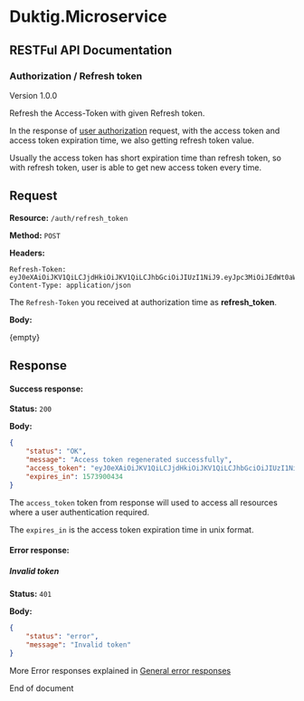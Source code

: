 # Duktig.Microservice
## RESTFul API Documentation

### Authorization / Refresh token

Version 1.0.0

Refresh the Access-Token with given Refresh token. 

In the response of [user authorization](authorize.md) request, with the access token and access token expiration time, we also getting refresh token value. 

Usually the access token has short expiration time than refresh token, so with refresh token, user is able to get new access token every time.    

Request
---

**Resource:** `/auth/refresh_token`

**Method:** `POST`

**Headers:**

```
Refresh-Token: eyJ0eXAiOiJKV1QiLCJjdHkiOiJKV1QiLCJhbGciOiJIUzI1NiJ9.eyJpc3MiOiJEdWt0aWcuaW8uaXNzIiwiYXVkIjoiRHVrdGlnLmlvLmdlbmVyYWwuYXVkIiwic3ViIjoiRHVrdGlnLmlvLmdlbmVyYWwuc3ViIiwianRpIjoiRHVrdGlnLmlvLmdlbmVyYWwuanRpIiwibmJmIjoxNTczODE0MDM0LCJpYXQiOjE1NzM4MTQwMzQsImV4cCI6MTU3MzkwMDQzNCwiYWNjb3VudCI6eyJ1c2VySWQiOjEsImZpcnN0TmFtZSI6IlN1cGVyIiwibGFzdE5hbWUiOiJBZG1pbiIsImVtYWlsIjoic3VwZXIuYWRtaW5AZHVrdGlnLmlvIiwicm9sZUlkIjoxfX0.7J1pg4vaBw9x37NOvepBP6e5yoASLQkWBobaIm593Kw
Content-Type: application/json
```

The `Refresh-Token` you received at authorization time as **refresh_token**.

**Body:**

{empty}

Response
---

#### Success response:

**Status:** `200`

**Body:**

```json
{
    "status": "OK",
    "message": "Access token regenerated successfully",
    "access_token": "eyJ0eXAiOiJKV1QiLCJjdHkiOiJKV1QiLCJhbGciOiJIUzI1NiJ9.eyJpc3MiOiJEdWt0aWcuaW8uaXNzIiwiYXVkIjoiRHVrdGlnLmlvLmdlbmVyYWwuYXVkIiwic3ViIjoiRHVrdGlnLmlvLmdlbmVyYWwuc3ViIiwianRpIjoiRHVrdGlnLmlvLmdlbmVyYWwuanRpIiwibmJmIjoxNTczODE0MDM0LCJpYXQiOjE1NzM4MTQwMzQsImV4cCI6MTU3MzkwMDQzNCwiYWNjb3VudCI6eyJ1c2VySWQiOjEsImZpcnN0TmFtZSI6IlN1cGVyIiwibGFzdE5hbWUiOiJBZG1pbiIsImVtYWlsIjoic3VwZXIuYWRtaW5AZHVrdGlnLmlvIiwicm9sZUlkIjoxfX0.7J1pg4vaBw9x37NOvepBP6e5yoASLQkWBobaIm593Kw",
    "expires_in": 1573900434
}
```

The `access_token` token from response will used to access all resources where a user authentication required.

The `expires_in` is the access token expiration time in unix format.

#### Error response:

##### Invalid token

**Status:** `401`

**Body:**

```json
{
    "status": "error",
    "message": "Invalid token"
}
```

More Error responses explained in [General error responses](/documentation/api/3-general-error-responses.md)

End of document
